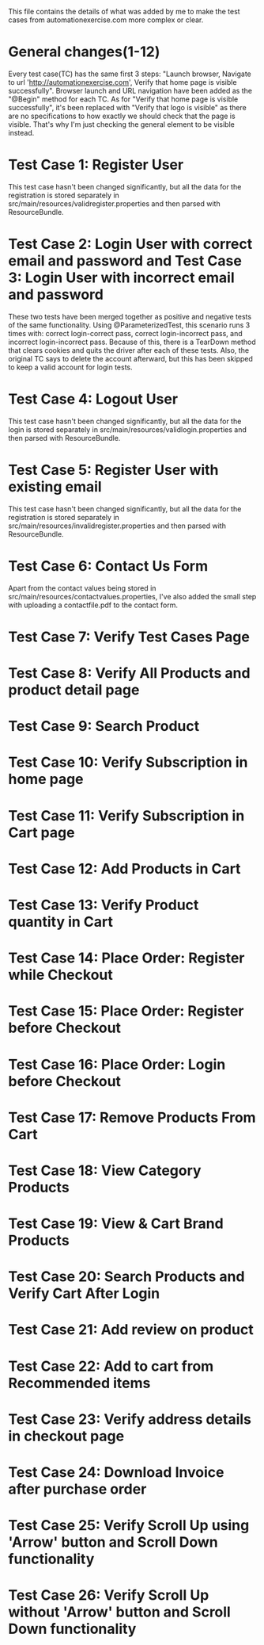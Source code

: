 This file contains the details of what was added by me to make the test cases from automationexercise.com more complex or clear.

# General changes(1-12)

Every test case(TC) has the same first 3 steps: "Launch browser, Navigate to url 'http://automationexercise.com', Verify that home page is visible successfully".
Browser launch and URL navigation have been added as the "@Begin" method for each TC. As for "Verify that home page is visible successfully", it's been replaced with "Verify that logo is visible" as there are no specifications to how exactly we should check that the page is visible. That's why I'm just checking the general element to be visible instead.

# Test Case 1: Register User

This test case hasn't been changed significantly, but all the data for the registration is stored separately in src/main/resources/validregister.properties and then parsed with ResourceBundle. 

# Test Case 2: Login User with correct email and password and Test Case 3: Login User with incorrect email and password

These two tests have been merged together as positive and negative tests of the same functionality. Using @ParameterizedTest, this scenario runs 3 times with: correct login-correct pass, correct login-incorrect pass, and incorrect login-incorrect pass. Because of this, there is a TearDown method that clears cookies and quits the driver after each of these tests. Also, the original TC says to delete the account afterward, but this has been skipped to keep a valid account for login tests.

# Test Case 4: Logout User

This test case hasn't been changed significantly, but all the data for the login is stored separately in src/main/resources/validlogin.properties and then parsed with ResourceBundle.

# Test Case 5: Register User with existing email

This test case hasn't been changed significantly, but all the data for the registration is stored separately in src/main/resources/invalidregister.properties and then parsed with ResourceBundle.

# Test Case 6: Contact Us Form

Apart from the contact values being stored in src/main/resources/contactvalues.properties, I've also added the small step with uploading a contactfile.pdf to the contact form.

# Test Case 7: Verify Test Cases Page


# Test Case 8: Verify All Products and product detail page


# Test Case 9: Search Product


# Test Case 10: Verify Subscription in home page


# Test Case 11: Verify Subscription in Cart page



# Test Case 12: Add Products in Cart


# Test Case 13: Verify Product quantity in Cart


# Test Case 14: Place Order: Register while Checkout


# Test Case 15: Place Order: Register before Checkout


# Test Case 16: Place Order: Login before Checkout


# Test Case 17: Remove Products From Cart


# Test Case 18: View Category Products


# Test Case 19: View & Cart Brand Products


# Test Case 20: Search Products and Verify Cart After Login


# Test Case 21: Add review on product


# Test Case 22: Add to cart from Recommended items


# Test Case 23: Verify address details in checkout page


# Test Case 24: Download Invoice after purchase order


# Test Case 25: Verify Scroll Up using 'Arrow' button and Scroll Down functionality


# Test Case 26: Verify Scroll Up without 'Arrow' button and Scroll Down functionality

